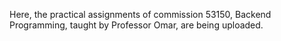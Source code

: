 Here, the practical assignments of commission 53150, Backend Programming, taught by Professor Omar, are being uploaded.
